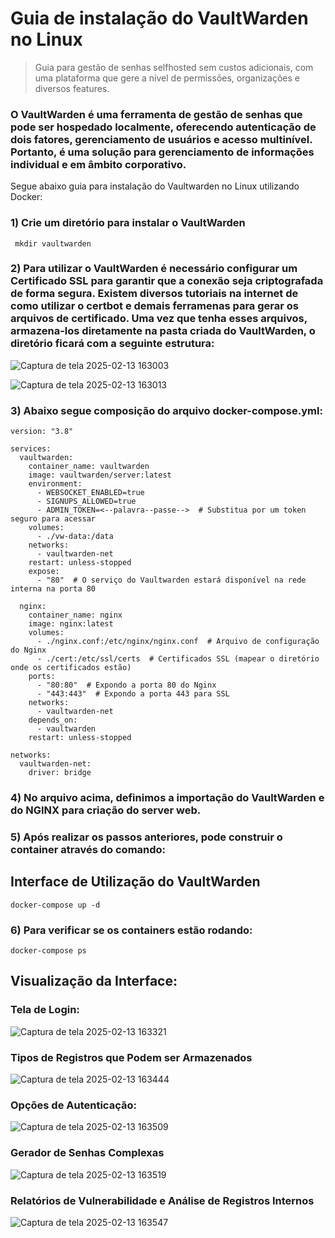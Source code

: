 # Guia de instalação do VaultWarden no Linux
> Guia para gestão de senhas selfhosted sem custos adicionais, com uma plataforma que gere a nível de permissões, organizações e diversos features.

### O VaultWarden é uma ferramenta de gestão de senhas que pode ser hospedado localmente, oferecendo autenticação de dois fatores, gerenciamento de usuários e acesso multinível. Portanto, é uma solução para gerenciamento de informações individual e em âmbito corporativo.

Segue abaixo guia para instalação do Vaultwarden no Linux utilizando Docker:
### 1) Crie um diretório para instalar o VaultWarden
` mkdir vaultwarden`
### 2) Para utilizar o VaultWarden é necessário configurar um Certificado SSL para garantir que a conexão seja criptografada de forma segura. Existem diversos tutoriais na internet de como utilizar o certbot e demais ferramenas para gerar os arquivos de certificado. Uma vez que tenha esses arquivos, armazena-los diretamente na pasta criada do VaultWarden, o diretório ficará com a seguinte estrutura:

![Captura de tela 2025-02-13 163003](https://github.com/user-attachments/assets/7c9ea39e-a553-4d6d-9eff-1307e77ce2ee)

![Captura de tela 2025-02-13 163013](https://github.com/user-attachments/assets/fab100b1-9256-4a5c-8c1f-c4070db0ed6f)

### 3) Abaixo segue composição do arquivo docker-compose.yml:
```
version: "3.8"

services:
  vaultwarden:
    container_name: vaultwarden
    image: vaultwarden/server:latest
    environment:
      - WEBSOCKET_ENABLED=true
      - SIGNUPS_ALLOWED=true
      - ADMIN_TOKEN=<--palavra--passe-->  # Substitua por um token seguro para acessar
    volumes:
      - ./vw-data:/data
    networks:
      - vaultwarden-net
    restart: unless-stopped
    expose:
      - "80"  # O serviço do Vaultwarden estará disponível na rede interna na porta 80

  nginx:
    container_name: nginx
    image: nginx:latest
    volumes:
      - ./nginx.conf:/etc/nginx/nginx.conf  # Arquivo de configuração do Nginx
      - ./cert:/etc/ssl/certs  # Certificados SSL (mapear o diretório onde os certificados estão)
    ports:
      - "80:80"  # Expondo a porta 80 do Nginx
      - "443:443"  # Expondo a porta 443 para SSL
    networks:
      - vaultwarden-net
    depends_on:
      - vaultwarden
    restart: unless-stopped

networks:
  vaultwarden-net:
    driver: bridge 
```
### 4) No arquivo acima, definimos a importação do VaultWarden e do NGINX para criação do server web.

### 5) Após realizar os passos anteriores, pode construir o container através do comando:

## Interface de Utilização do VaultWarden
 `docker-compose up -d`

### 6) Para verificar se os containers estão rodando:
`docker-compose ps`

## Visualização da Interface:

### Tela de Login:
![Captura de tela 2025-02-13 163321](https://github.com/user-attachments/assets/e1d88300-188a-491d-82c9-bfc45bf3a3b3)
### Tipos de Registros que Podem ser Armazenados
![Captura de tela 2025-02-13 163444](https://github.com/user-attachments/assets/817210e5-7e5f-4cf4-bc9e-8016685ba65d)
### Opções de Autenticação:
![Captura de tela 2025-02-13 163509](https://github.com/user-attachments/assets/de90038b-66ee-451e-80a5-bf6ae0b45357)
### Gerador de Senhas Complexas
![Captura de tela 2025-02-13 163519](https://github.com/user-attachments/assets/2fa3c14e-103f-4da0-9c0b-11884d04b4c1)
### Relatórios de Vulnerabilidade e Análise de Registros Internos 
![Captura de tela 2025-02-13 163547](https://github.com/user-attachments/assets/33e4989e-727b-43db-b525-f9199acdf232)


